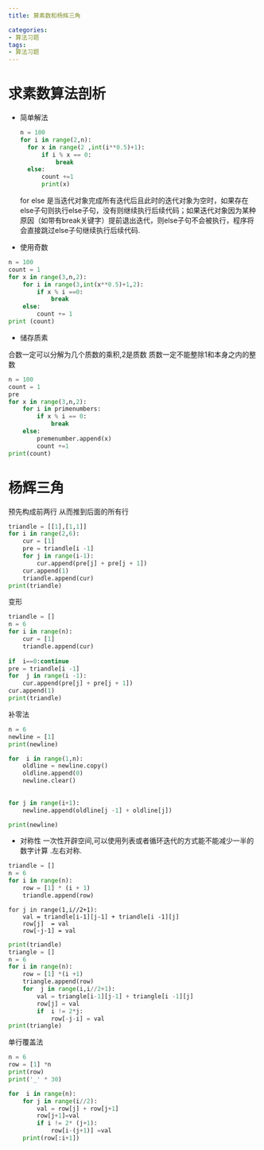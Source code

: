 ```yaml
---
title: 算素数和杨辉三角

categories:
- 算法习题
tags:
- 算法习题
---
```


# 求素数算法剖析
* 简单解法

  ```python
  n = 100
  for i in range(2,n):
    for x in range(2 ,int(i**0.5)+1):
        if i % x == 0:
            break
    else:
        count +=1
        print(x)
  ```


  for else 是当迭代对象完成所有迭代后且此时的迭代对象为空时，如果存在else子句则执行else子句，没有则继续执行后续代码；如果迭代对象因为某种原因（如带有break关键字）提前退出迭代，则else子句不会被执行，程序将会直接跳过else子句继续执行后续代码.

* 使用奇数

```python
n = 100
count = 1
for x in range(3,n,2):
    for i in range(3,int(x**0.5)+1,2):
        if x % i ==0:
            break
    else:
        count += 1
print (count)
```

* 储存质素

合数一定可以分解为几个质数的乘积,2是质数
质数一定不能整除1和本身之内的整数

```python
n = 100
count = 1
pre
for x in range(3,n,2):
    for i in primenumbers:
        if x % i == 0:
            break
    else:
        premenumber.append(x)
        count +=1
print(count)
```


# 杨辉三角  
预先构成前两行 从而推到后面的所有行

```python
triandle = [[1],[1,1]]
for i in range(2,6):
    cur = [1]
    pre = triandle[i -1]
    for j in range(i-1):
        cur.append(pre[j] + pre[j + 1])
    cur.append(1)
    triandle.append(cur)
print(triandle)
```

变形

```python
triandle = []
n = 6
for i in range(n):
    cur = [1]
    triandle.append(cur)
   
if  i==0:continue
pre = triandle[i -1]
for  j in range(i -1):
    cur.append(pre[j] + pre[j + 1])
cur.append(1)
print(triandle)
```

补零法

```python
n = 6 
newline = [1]
print(newline)

for  i in range(1,n):
    oldline = newline.copy()
    oldline.append(0)
    newline.clear()
    
 
for j in range(i+1):
    newline.append(oldline[j -1] + oldline[j])

print(newline)
```

* 对称性 
一次性开辟空间,可以使用列表或者循环迭代的方式能不能减少一半的数字计算 .左右对称.

```python
triandle = []
n = 6
for i in range(n):
    row = [1] * (i + 1)
    triandle.append(row)
```

    for j in range(1,i//2+1):
        val = triandle[i-1][j-1] + triandle[i -1][j]
        row[j]  = val
        row[-j-1] = val

```python
print(triandle)
triangle = []
n = 6
for i in range(n):
    row = [1] *(i +1)
    triangle.append(row)
    for  j in range(i,i//2+1):
        val = triangle[i-1][j-1] + triangle[i -1][j]
        row[j] = val
        if  i != 2*j:
            row[-j-i] = val
print(triangle)
```

单行覆盖法

```python
n = 6
row = [1] *n
print(row)
print('_' * 30)

for  i in range(n):
    for j in range(i//2):
        val = row[j] + row[j+1]
        row[j+1]=val
        if i != 2* (j+1):
            row[i-(j+1)] =val
    print(row[:i+1])
```




